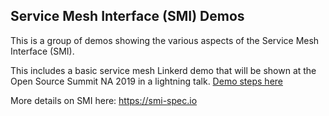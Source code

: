 ## Service Mesh Interface (SMI) Demos

This is a group of demos showing the various aspects of the Service Mesh Interface (SMI).

This includes a basic service mesh Linkerd demo that will be shown at the Open Source Summit NA 2019 in a lightning talk. [Demo steps here](./os-summit-demo/service-mesh-demo.md)

More details on SMI here: https://smi-spec.io 